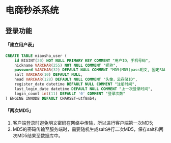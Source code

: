 # 电商秒杀系统


## 登录功能

#### 「建立用户表」

```sql
CREATE TABLE miaosha_user (
    id BIGINT(20) NOT NULL PRIMARY KEY COMMENT "用户ID，手机号码",
    nickname VARCHAR(255) NOT NULL COMMENT "昵称",
    password VARCHAR(32) DEFAULT NULL COMMENT "MD5(MD5(pass明文, 固定SALT), 随机SALT)",
    salt VARCHAR(10) DEFAULT NULL,
    head VARCHAR(128) DEFAULT NULL COMMENT "头像，云存储ID",
    register_date datetime DEFAULT NULL COMMENT "注册时间",
    last_login_date datetime DEFAULT NULL COMMENT "上一次登录时间",
    login_count int(11) DEFAULT '0' COMMENT "登录次数"
) ENGINE INNODB DEFAULT CHARSET=utf8mb4;
```

#### 「两次MD5」
1. 客户端登录时避免明文密码在网络中传输，所以进行客户端第一次MD5;
2. MD5的密码传输至服务端时，需要随机生成salt进行二次MD5，保存salt和两次MD5结果至数据库中。

